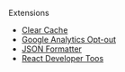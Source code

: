 Extensions

- [Clear Cache](https://chrome.google.com/webstore/detail/clear-cache/cppjkneekbjaeellbfkmgnhonkkjfpdn?hl=en-US)
- [Google Analytics Opt-out](https://chrome.google.com/webstore/detail/google-analytics-opt-out/fllaojicojecljbmefodhfapmkghcbnh?hl=en)
- [JSON Formatter](https://chrome.google.com/webstore/detail/json-formatter/bcjindcccaagfpapjjmafapmmgkkhgoa/related?hl=en-US)
- [React Developer Toos](https://chrome.google.com/webstore/detail/react-developer-tools/fmkadmapgofadopljbjfkapdkoienihi?hl=en-US)